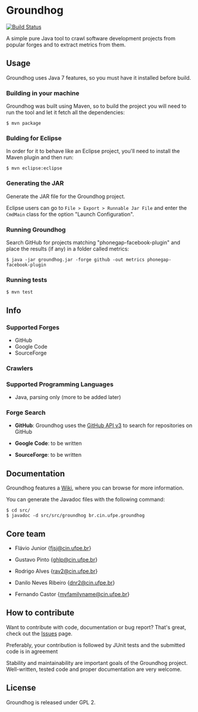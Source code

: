 # Groundhog
[![Build Status](https://travis-ci.org/spgroup/groundhog.png?branch=master)](https://travis-ci.org/spgroup/groundhog)

A simple pure Java tool to crawl software development projects from popular forges and to extract metrics from them.

## Usage

Groundhog uses Java 7 features, so you must have it installed before build.

### Building in your machine

Groundhog was built using Maven, so to build the project you will need to run the tool and let it fetch all the dependencies:

```
$ mvn package
```

### Bulding for Eclipse

In order for it to behave like an Eclipse project, you'll need to install the Maven plugin and then run:

```
$ mvn eclipse:eclipse
```

### Generating the JAR

Generate the JAR file for the Groundhog project.

Eclipse users can go to `File > Export > Runnable Jar File` and enter the `CmdMain` class for the option "Launch Configuration".

### Running Groundhog

Search GitHub for projects matching "phonegap-facebook-plugin" and place the results (if any) in a folder called metrics:

```shell
$ java -jar groundhog.jar -forge github -out metrics phonegap-facebook-plugin
```

### Running tests

```
$ mvn test
```

## Info

### Supported Forges

* GitHub
* Google Code
* SourceForge

### Crawlers

### Supported Programming Languages

* Java, parsing only (more to be added later)

### Forge Search

* **GitHub**:
Groundhog uses the [GitHub API v3] to search for repositories on GitHub

* **Google Code**:
to be written

* **SourceForge**:
to be written

## Documentation

Groundhog features a [Wiki], where you can browse for more information.

You can generate the Javadoc files with the following command:

```
$ cd src/
$ javadoc -d src/src/groundhog br.cin.ufpe.groundhog
```

## Core team

* Flávio Junior {fjsj@cin.ufpe.br}

* Gustavo Pinto {ghlp@cin.ufpe.br}

* Rodrigo Alves {rav2@cin.ufpe.br}

* Danilo Neves Ribeiro {dnr2@cin.ufpe.br}

* Fernando Castor {myfamilyname@cin.ufpe.br}

## How to contribute

Want to contribute with code, documentation or bug report? That's great, check out the [Issues] page.

Preferably, your contribution is followed by JUnit tests and the submitted code is in agreement

Stability and maintainability are important goals of the Groundhog project. Well-written, tested code and proper documentation are very welcome.

## License

Groundhog is released under GPL 2.

[GitHub API v3]: http://developer.github.com/
[Wiki]: https://github.com/spgroup/groundhog/wiki
[Issues]: https://github.com/spgroup/groundhog/issues
